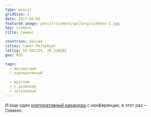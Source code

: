 ```yaml
---
type: pencil
gridSize: 1
date: 2017-06-02
featured_image: pencil/siemens/gallery/siemens-1.jpg
key: siemens
title: Сименс

countries: Россия
cities: Санкт-Петербург
latlng: 59.842224, 30.316582
geo: RUS

tags:
  - бесплатный
  - корпоративный

  - круглый
  - с резинкой
  - заточенный
---
```


И еще один [корпоративный карандаш](?tag=корпоративный) с конференции, в этот раз – Сименс.

